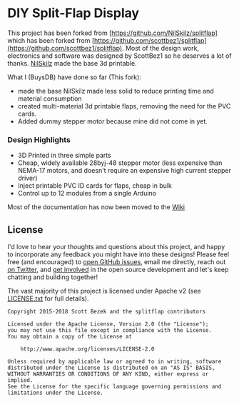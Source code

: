 # DIY Split-Flap Display

This project has been forked from [https://github.com/NilSkilz/splitflap] which has been forked from [https://github.com/scottbez1/splitflap](https://github.com/scottbez1/splitflap). Most of the design work, electronics and software was designed by ScottBez1 so he deserves a lot of thanks. 
[NilSkilz](https://github.com/NilSkilz) made the base 3d printable.

What I (BuysDB) have done so far  (This fork):
- made the base NilSkilz made less solid to reduce printing time and material consumption
- created multi-material 3d printable flaps, removing the need for the PVC cards.
- Added dummy stepper motor because mine did not come in yet.

### Design Highlights ###
* 3D Printed in three simple parts
* Cheap, widely available 28byj-48 stepper motor (less expensive than NEMA-17 motors, and doesn't require an expensive high current stepper driver)
* Inject printable PVC ID cards for flaps, cheap in bulk
* Control up to 12 modules from a single Arduino

Most of the documentation has now been moved to the [Wiki](https://github.com/NilSkilz/splitflap/wiki)


## License ##
I'd love to hear your thoughts and questions about this project, and happy to incorporate any feedback you might have into these designs! Please feel free (and encouraged) to [open GitHub issues](https://github.com/scottbez1/splitflap/issues/new), email me directly, reach out [on Twitter](https://twitter.com/scottbez1), and [get involved](https://github.com/scottbez1/splitflap/pulls) in the open source development and let's keep chatting and building together!

The vast majority of this project is licensed under Apache v2 (see [LICENSE.txt](LICENSE.txt) for full details).

    Copyright 2015-2018 Scott Bezek and the splitflap contributors

    Licensed under the Apache License, Version 2.0 (the "License");
    you may not use this file except in compliance with the License.
    You may obtain a copy of the License at

        http://www.apache.org/licenses/LICENSE-2.0

    Unless required by applicable law or agreed to in writing, software
    distributed under the License is distributed on an "AS IS" BASIS,
    WITHOUT WARRANTIES OR CONDITIONS OF ANY KIND, either express or implied.
    See the License for the specific language governing permissions and
    limitations under the License.
